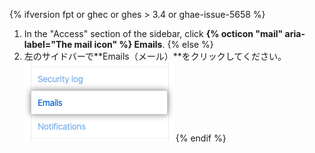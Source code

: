 {% ifversion fpt or ghec or ghes > 3.4 or ghae-issue-5658 %}
1. In the "Access" section of the sidebar, click **{% octicon "mail" aria-label="The mail icon" %} Emails**.
{% else %}
1. 左のサイドバーで**Emails（メール）**をクリックしてください。 ![メールタブ](/assets/images/help/settings/settings-sidebar-emails.png)
{% endif %}
